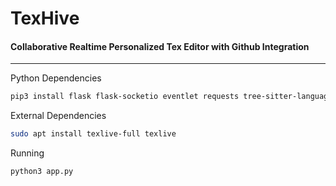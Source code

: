 # TexHive
#### Collaborative Realtime Personalized Tex Editor with Github Integration

---

Python Dependencies

```bash
pip3 install flask flask-socketio eventlet requests tree-sitter-languages --break-system-packages 
```

External Dependencies
```bash
sudo apt install texlive-full texlive
```

Running
```bash
python3 app.py
```